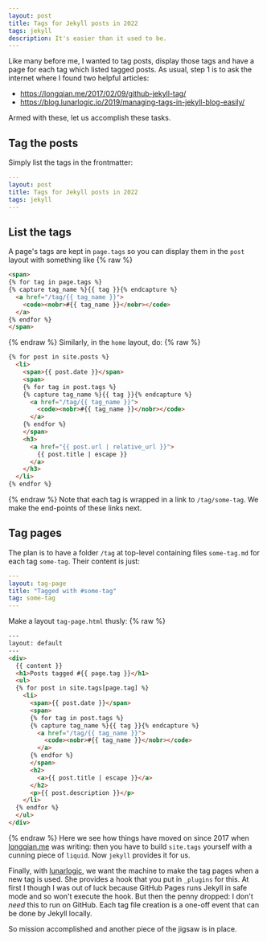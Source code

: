 ```yaml
---
layout: post
title: Tags for Jekyll posts in 2022
tags: jekyll
description: It's easier than it used to be.
---
```


Like many before me, I wanted to tag posts, display those
tags and have a page for each tag which listed tagged
posts. As usual, step 1 is to ask the internet where I found
two helpful articles:

* <https://longqian.me/2017/02/09/github-jekyll-tag/>
* <https://blog.lunarlogic.io/2019/managing-tags-in-jekyll-blog-easily/>

Armed with these, let us accomplish these tasks.

## Tag the posts

Simply list the tags in the frontmatter:
```yaml
---
layout: post
title: Tags for Jekyll posts in 2022
tags: jekyll
---
```
## List the tags

A page's tags are kept in `page.tags` so you can display
them in the `post` layout with something like
{% raw %}
```html
<span>
{% for tag in page.tags %}
{% capture tag_name %}{{ tag }}{% endcapture %}
  <a href="/tag/{{ tag_name }}">
    <code><nobr>#{{ tag_name }}</nobr></code>
  </a>
{% endfor %}
</span>
```
{% endraw %}
Similarly, in the `home` layout, do:
{% raw %}
```html
{% for post in site.posts %}
  <li>
    <span>{{ post.date }}</span>
	<span>
    {% for tag in post.tags %}
    {% capture tag_name %}{{ tag }}{% endcapture %}
      <a href="/tag/{{ tag_name }}">
	    <code><nobr>#{{ tag_name }}</nobr></code>
	  </a>
    {% endfor %}
    </span>
    <h3>
      <a href="{{ post.url | relative_url }}">
        {{ post.title | escape }}
      </a>
    </h3>
  </li>
{% endfor %}
```
{% endraw %}
Note that each tag is wrapped in a link to `/tag/some-tag`.
We make the end-points of these links next.

## Tag pages

The plan is to have a folder `/tag` at top-level containing
files `some-tag.md` for each tag `some-tag`.  Their content
is just:
```yaml
---
layout: tag-page
title: "Tagged with #some-tag"
tag: some-tag
---
```
Make a layout `tag-page.html` thusly:
{% raw %}
```html
---
layout: default
---
<div>
  {{ content }}
  <h1>Posts tagged #{{ page.tag }}</h1>
  <ul>
  {% for post in site.tags[page.tag] %}
    <li>
      <span>{{ post.date }}</span>
      <span>
      {% for tag in post.tags %}
	  {% capture tag_name %}{{ tag }}{% endcapture %}
	    <a href="/tag/{{ tag_name }}">
		  <code><nobr>#{{ tag_name }}</nobr></code>
	    </a>
      {% endfor %}
      </span>
      <h2>
        <a>{{ post.title | escape }}</a>
      </h2>
      <p>{{ post.description }}</p>
    </li>
  {% endfor %}
  </ul>
</div>
```
{% endraw %}
Here we see how things have moved on since 2017 when
[longqian.me](https://longqian.me/2017/02/09/github-jekyll-tag/)
was writing: then you have to build `site.tags` yourself
with a cunning piece of `liquid`.  Now `jekyll` provides it
for us.

Finally, with
[lunarlogic](https://blog.lunarlogic.io/2019/managing-tags-in-jekyll-blog-easily/),
we want the machine to make the tag pages when a new tag is
used.  She provides a hook that you put in `_plugins` for
this.  At first I though I was out of luck because GitHub
Pages runs Jekyll in safe mode and so won't execute the hook.
But then the penny dropped: I don't *need* this to run on
GitHub.  Each tag file creation is a one-off event that can
be done by Jekyll locally.

So mission accomplished and another piece of the jigsaw is
in place.




